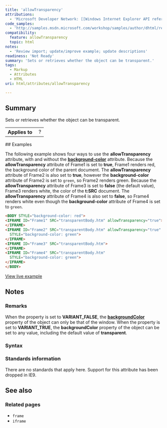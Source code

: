 ```yaml
---
title: 'allowTransparency'
attributions:
  - 'Microsoft Developer Network: [[Windows Internet Explorer API reference](http://msdn.microsoft.com/en-us/library/ie/hh828809%28v=vs.85%29.aspx) Article]'
code_samples:
  - 'http://samples.msdn.microsoft.com/workshop/samples/author/dhtml/refs/allowTransparency.htm'
compatibility:
  feature: allowTransparency
  topic: html
notes:
  - 'Review import; update/improve example; update descriptions'
readiness: 'Not Ready'
summary: 'Sets or retrieves whether the object can be transparent.'
tags:
  - Markup
  - Attributes
  - HTML
uri: html/attributes/allowTransparency

---
```

## Summary

Sets or retrieves whether the object can be transparent.

<table class="wikitable">
<tr>
<th>
Applies to

</th>
<td>
 ?

</td>
</tr>
</table>
## Examples

The following example shows four ways to use the **allowTransparency** attribute, with and without the [**background-color**](/css/properties/background-color) attribute. Because the **allowTransparency** attribute of Frame1 is set to **true**, Frame1 renders red, the background color of the parent document. The **allowTransparency** attribute of Frame2 is also set to **true**, however the **background-color** attribute of Frame2 is set to `green`, so Frame2 renders green. Because the **allowTransparency** attribute of Frame3 is set to **false** (the default value), Frame3 renders white, the color of the **t:SRC** document. The **allowTransparency** attribute of Frame4 is also set to **false**, so Frame4 renders white even though the **background-color** attribute of Frame4 is set to `green`.

``` html
<BODY STYLE="background-color: red">
<IFRAME ID="Frame1" SRC="transparentBody.htm" allowTransparency="true">
</IFRAME>
<IFRAME ID="Frame2" SRC="transparentBody.htm" allowTransparency="true"
  STYLE="background-color: green">
</IFRAME>
<IFRAME ID="Frame3" SRC="transparentBody.htm">
</IFRAME>
<IFRAME ID="Frame4" SRC="transparentBody.htm"
  STYLE="background-color: green">
</IFRAME>
</BODY>
```

[View live example](http://samples.msdn.microsoft.com/workshop/samples/author/dhtml/refs/allowTransparency.htm)

## Notes

### Remarks

When the property is set to **VARIANT\_FALSE**, the [**backgroundColor**](/css/properties/background-color) property of the object can only be that of the window. When the property is set to **VARIANT\_TRUE**, the **backgroundColor** property of the object can be set to any value, including the default value of **transparent**.

### Syntax

### Standards information

There are no standards that apply here. Support for this attribute has been dropped in IE9.

## See also

### Related pages

-   `frame`
-   `iframe`

